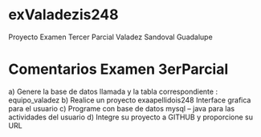 # exValadezis248
Proyecto Examen Tercer Parcial Valadez Sandoval Guadalupe

# Comentarios Examen 3erParcial
a)	Genere la base de datos llamada y la tabla correspondiente : equipo_valadez
b)	Realice un proyecto  exaapellidois248 Interface grafica para el usuario
c)	Programe con base de datos mysql – java  para las actividades del usuario
d)	Integre su proyecto a GITHUB y proporcione su URL

